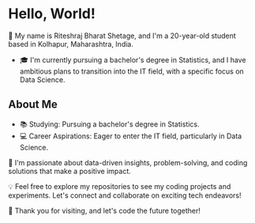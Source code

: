 # Hello, World! 

🌷 My name is Riteshraj Bharat Shetage, and I'm a 20-year-old student based in Kolhapur, Maharashtra, India. 

- 🎓 I'm currently pursuing a bachelor's degree in Statistics, and I have ambitious plans to transition into the IT field, with a specific focus on Data Science.

## About Me

- 📚 Studying: Pursuing a bachelor's degree in Statistics.
- 💻 Career Aspirations: Eager to enter the IT field, particularly in Data Science.

🚀 I'm passionate about data-driven insights, problem-solving, and coding solutions that make a positive impact. 

💡 Feel free to explore my repositories to see my coding projects and experiments. Let's connect and collaborate on exciting tech endeavors!

🌟 Thank you for visiting, and let's code the future together!
